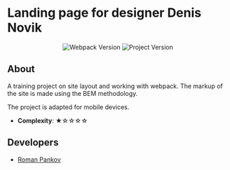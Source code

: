 # Landing page for designer Denis Novik

<p align="center">
   <img src="https://img.shields.io/badge/webpack-5.7.3-green" alt="Webpack Version">
   <img src="https://img.shields.io/badge/version-v1-lightgrey" alt="Project Version">
</p>

## About
A training project on site layout and working with webpack. The markup of the site is made using the BEM methodology. 

The project is adapted for mobile devices.

- **Complexity**: ★☆☆☆☆


## Developers

- [Roman Pankov](https://github.com/extpankov)
